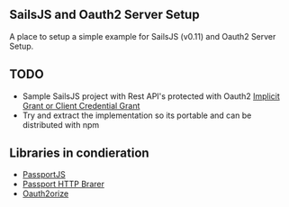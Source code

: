 ## SailsJS and Oauth2 Server Setup

A place to setup a simple example for SailsJS (v0.11) and Oauth2 Server Setup.

## TODO

- Sample SailsJS project with Rest API's protected with Oauth2 [Implicit Grant or Client Credential Grant](https://tools.ietf.org/html/rfc6749#page-23)
- Try and extract the implementation so its portable and can be distributed with npm

## Libraries in condieration

- [PassportJS](passportjs.org)
- [Passport HTTP Brarer](https://github.com/jaredhanson/passport-http-bearer/)
- [Oauth2orize](https://github.com/jaredhanson/oauth2orize)


